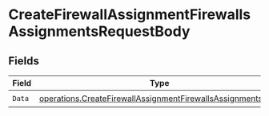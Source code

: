 # CreateFirewallAssignmentFirewallsAssignmentsRequestBody


## Fields

| Field                                                                                                                                      | Type                                                                                                                                       | Required                                                                                                                                   | Description                                                                                                                                |
| ------------------------------------------------------------------------------------------------------------------------------------------ | ------------------------------------------------------------------------------------------------------------------------------------------ | ------------------------------------------------------------------------------------------------------------------------------------------ | ------------------------------------------------------------------------------------------------------------------------------------------ |
| `Data`                                                                                                                                     | [operations.CreateFirewallAssignmentFirewallsAssignmentsData](../../models/operations/createfirewallassignmentfirewallsassignmentsdata.md) | :heavy_check_mark:                                                                                                                         | N/A                                                                                                                                        |